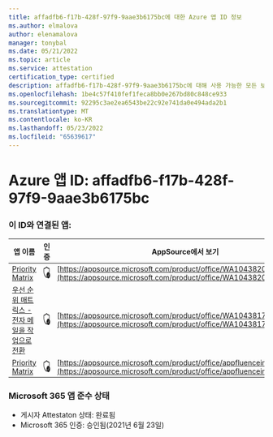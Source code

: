 ```yaml
---
title: affadfb6-f17b-428f-97f9-9aae3b6175bc에 대한 Azure 앱 ID 정보
ms.author: elmalova
author: elenamalova
manager: tonybal
ms.date: 05/21/2022
ms.topic: article
ms.service: attestation
certification_type: certified
description: affadfb6-f17b-428f-97f9-9aae3b6175bc에 대해 사용 가능한 모든 보안 및 규정 준수 정보입니다.
ms.openlocfilehash: 1be4c57f410fef1feca8bb0e267bd80c848ce933
ms.sourcegitcommit: 92295c3ae2ea6543be22c92e741da0e494ada2b1
ms.translationtype: MT
ms.contentlocale: ko-KR
ms.lasthandoff: 05/23/2022
ms.locfileid: "65639617"
---
```

# <a name="azure-app-id-affadfb6-f17b-428f-97f9-9aae3b6175bc"></a>Azure 앱 ID: affadfb6-f17b-428f-97f9-9aae3b6175bc


### <a name="apps-associated-with-this-id"></a>이 ID와 연결된 앱:
| **앱 이름** | **인증** | **AppSource에서 보기** |
|--------------|---------------|-----------------------|
| [Priority Matrix](../forward/WA104382005.md) | <img alt="Certified application badge" src="../media/certified-badge.png" height="25" width="25" /> | [https://appsource.microsoft.com/product/office/WA104382005](https://appsource.microsoft.com/product/office/WA104382005) |
| [우선 순위 매트릭스 - 전자 메일을 작업으로 전환](../forward/WA104381735.md) | <img alt="Certified application badge" src="../media/certified-badge.png" height="25" width="25" /> | [https://appsource.microsoft.com/product/office/WA104381735](https://appsource.microsoft.com/product/office/WA104381735) |
| [Priority Matrix](../forward/appfluenceinc.m_pm_msft.md) | <img alt="Certified application badge" src="../media/certified-badge.png" height="25" width="25" /> | [https://appsource.microsoft.com/product/office/appfluenceinc.m_pm_msft](https://appsource.microsoft.com/product/office/appfluenceinc.m_pm_msft) |

### <a name="microsoft-365-app-compliance-status"></a>Microsoft 365 앱 준수 상태
- 게시자 Attestaton 상태: 완료됨
- Microsoft 365 인증: 승인됨(2021년 6월 23일)
